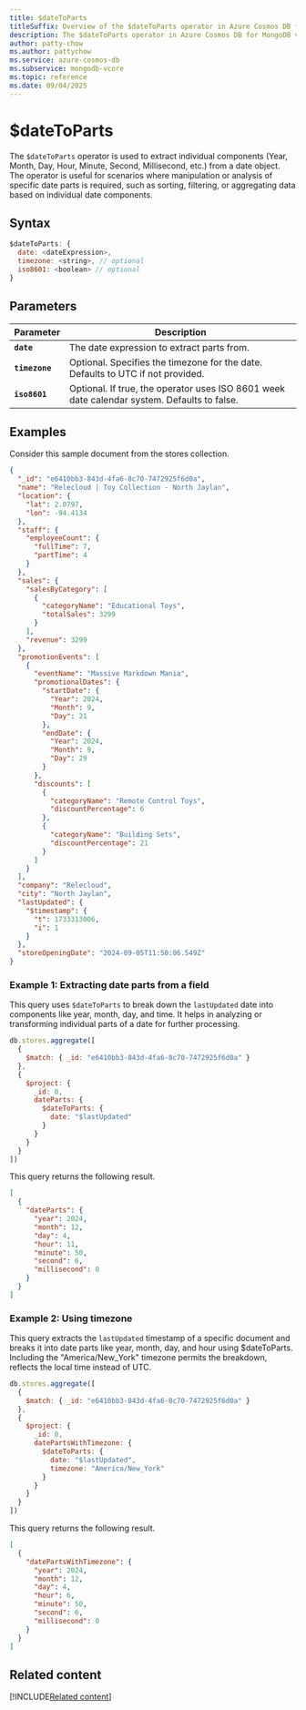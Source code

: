 ```yaml
---
title: $dateToParts
titleSuffix: Overview of the $dateToParts operator in Azure Cosmos DB for MongoDB (vCore)
description: The $dateToParts operator in Azure Cosmos DB for MongoDB vCore decomposes a date into its individual parts such as year, month, day, and more.
author: patty-chow
ms.author: pattychow
ms.service: azure-cosmos-db
ms.subservice: mongodb-vcore
ms.topic: reference
ms.date: 09/04/2025
---
```


# $dateToParts

The `$dateToParts` operator is used to extract individual components (Year, Month, Day, Hour, Minute, Second, Millisecond, etc.) from a date object. The operator is useful for scenarios where manipulation or analysis of specific date parts is required, such as sorting, filtering, or aggregating data based on individual date components.

## Syntax

```javascript
$dateToParts: {
  date: <dateExpression>,
  timezone: <string>, // optional
  iso8601: <boolean> // optional
}
```

## Parameters

| Parameter | Description |
| --- | --- |
| **`date`** | The date expression to extract parts from. |
| **`timezone`** | Optional. Specifies the timezone for the date. Defaults to UTC if not provided. |
| **`iso8601`** | Optional. If true, the operator uses ISO 8601 week date calendar system. Defaults to false. |

## Examples

Consider this sample document from the stores collection.

```json
{
  "_id": "e6410bb3-843d-4fa6-8c70-7472925f6d0a",
  "name": "Relecloud | Toy Collection - North Jaylan",
  "location": {
    "lat": 2.0797,
    "lon": -94.4134
  },
  "staff": {
    "employeeCount": {
      "fullTime": 7,
      "partTime": 4
    }
  },
  "sales": {
    "salesByCategory": [
      {
        "categoryName": "Educational Toys",
        "totalSales": 3299
      }
    ],
    "revenue": 3299
  },
  "promotionEvents": [
    {
      "eventName": "Massive Markdown Mania",
      "promotionalDates": {
        "startDate": {
          "Year": 2024,
          "Month": 9,
          "Day": 21
        },
        "endDate": {
          "Year": 2024,
          "Month": 9,
          "Day": 29
        }
      },
      "discounts": [
        {
          "categoryName": "Remote Control Toys",
          "discountPercentage": 6
        },
        {
          "categoryName": "Building Sets",
          "discountPercentage": 21
        }
      ]
    }
  ],
  "company": "Relecloud",
  "city": "North Jaylan",
  "lastUpdated": {
    "$timestamp": {
      "t": 1733313006,
      "i": 1
    }
  },
  "storeOpeningDate": "2024-09-05T11:50:06.549Z"
}
```

### Example 1: Extracting date parts from a field

This query uses `$dateToParts` to break down the `lastUpdated` date into components like year, month, day, and time. It helps in analyzing or transforming individual parts of a date for further processing.

```javascript
db.stores.aggregate([
  {
    $match: { _id: "e6410bb3-843d-4fa6-8c70-7472925f6d0a" }
  },
  {
    $project: {
      _id: 0,
      dateParts: {
        $dateToParts: { 
          date: "$lastUpdated" 
        }
      }
    }
  }
])
```

This query returns the following result.

```json
[
  {
    "dateParts": {
      "year": 2024,
      "month": 12,
      "day": 4,
      "hour": 11,
      "minute": 50,
      "second": 6,
      "millisecond": 0
    }
  }
]
```

### Example 2: Using timezone

This query extracts the `lastUpdated` timestamp of a specific document and breaks it into date parts like year, month, day, and hour using $dateToParts. Including the "America/New_York" timezone permits the breakdown, reflects the local time instead of UTC.

```javascript
db.stores.aggregate([
  {
    $match: { _id: "e6410bb3-843d-4fa6-8c70-7472925f6d0a" }
  },
  {
    $project: {
      _id: 0,
      datePartsWithTimezone: {
        $dateToParts: { 
          date: "$lastUpdated", 
          timezone: "America/New_York" 
        }
      }
    }
  }
])
```

This query returns the following result.

```json
[
  {
    "datePartsWithTimezone": {
      "year": 2024,
      "month": 12,
      "day": 4,
      "hour": 6,
      "minute": 50,
      "second": 6,
      "millisecond": 0
    }
  }
]
```

## Related content

[!INCLUDE[Related content](../includes/related-content.md)]
